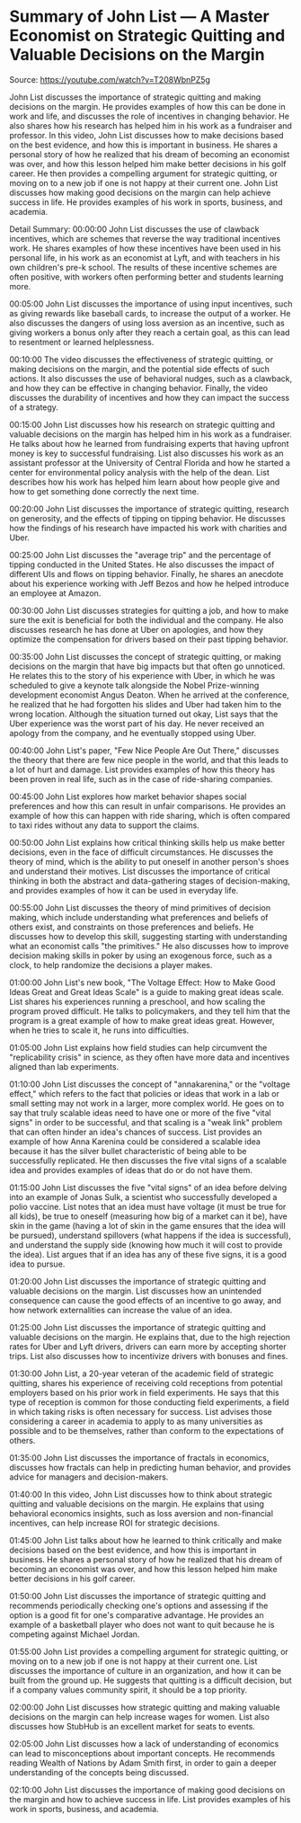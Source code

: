 # Summary of John List — A Master Economist on Strategic Quitting and Valuable Decisions on the Margin

Source: https://youtube.com/watch?v=T208WbnPZ5g

John List discusses the importance of strategic quitting and making decisions on the margin. He provides examples of how this can be done in work and life, and discusses the role of incentives in changing behavior. He also shares how his research has helped him in his work as a fundraiser and professor.
In this video, John List discusses how to make decisions based on the best evidence, and how this is important in business. He shares a personal story of how he realized that his dream of becoming an economist was over, and how this lesson helped him make better decisions in his golf career. He then provides a compelling argument for strategic quitting, or moving on to a new job if one is not happy at their current one.
John List discusses how making good decisions on the margin can help achieve success in life. He provides examples of his work in sports, business, and academia.

Detail Summary: 
00:00:00
John List discusses the use of clawback incentives, which are schemes that reverse the way traditional incentives work. He shares examples of how these incentives have been used in his personal life, in his work as an economist at Lyft, and with teachers in his own children's pre-k school. The results of these incentive schemes are often positive, with workers often performing better and students learning more.

00:05:00
John List discusses the importance of using input incentives, such as giving rewards like baseball cards, to increase the output of a worker. He also discusses the dangers of using loss aversion as an incentive, such as giving workers a bonus only after they reach a certain goal, as this can lead to resentment or learned helplessness.

00:10:00
The video discusses the effectiveness of strategic quitting, or making decisions on the margin, and the potential side effects of such actions. It also discusses the use of behavioral nudges, such as a clawback, and how they can be effective in changing behavior. Finally, the video discusses the durability of incentives and how they can impact the success of a strategy.

00:15:00
John List discusses how his research on strategic quitting and valuable decisions on the margin has helped him in his work as a fundraiser. He talks about how he learned from fundraising experts that having upfront money is key to successful fundraising. List also discusses his work as an assistant professor at the University of Central Florida and how he started a center for environmental policy analysis with the help of the dean. List describes how his work has helped him learn about how people give and how to get something done correctly the next time.

00:20:00
John List discusses the importance of strategic quitting, research on generosity, and the effects of tipping on tipping behavior. He discusses how the findings of his research have impacted his work with charities and Uber.

00:25:00
John List discusses the "average trip" and the percentage of tipping conducted in the United States. He also discusses the impact of different UIs and flows on tipping behavior. Finally, he shares an anecdote about his experience working with Jeff Bezos and how he helped introduce an employee at Amazon.

00:30:00
John List discusses strategies for quitting a job, and how to make sure the exit is beneficial for both the individual and the company. He also discusses research he has done at Uber on apologies, and how they optimize the compensation for drivers based on their past tipping behavior.

00:35:00
John List discusses the concept of strategic quitting, or making decisions on the margin that have big impacts but that often go unnoticed. He relates this to the story of his experience with Uber, in which he was scheduled to give a keynote talk alongside the Nobel Prize-winning development economist Angus Deaton. When he arrived at the conference, he realized that he had forgotten his slides and Uber had taken him to the wrong location. Although the situation turned out okay, List says that the Uber experience was the worst part of his day. He never received an apology from the company, and he eventually stopped using Uber.

00:40:00
John List's paper, "Few Nice People Are Out There," discusses the theory that there are few nice people in the world, and that this leads to a lot of hurt and damage. List provides examples of how this theory has been proven in real life, such as in the case of ride-sharing companies.

00:45:00
John List explores how market behavior shapes social preferences and how this can result in unfair comparisons. He provides an example of how this can happen with ride sharing, which is often compared to taxi rides without any data to support the claims.

00:50:00
John List explains how critical thinking skills help us make better decisions, even in the face of difficult circumstances. He discusses the theory of mind, which is the ability to put oneself in another person's shoes and understand their motives. List discusses the importance of critical thinking in both the abstract and data-gathering stages of decision-making, and provides examples of how it can be used in everyday life.

00:55:00
John List discusses the theory of mind primitives of decision making, which include understanding what preferences and beliefs of others exist, and constraints on those preferences and beliefs. He discusses how to develop this skill, suggesting starting with understanding what an economist calls "the primitives." He also discusses how to improve decision making skills in poker by using an exogenous force, such as a clock, to help randomize the decisions a player makes.

01:00:00
John List's new book, "The Voltage Effect: How to Make Good Ideas Great and Great Ideas Scale" is a guide to making great ideas scale. List shares his experiences running a preschool, and how scaling the program proved difficult. He talks to policymakers, and they tell him that the program is a great example of how to make great ideas great. However, when he tries to scale it, he runs into difficulties.

01:05:00
John List explains how field studies can help circumvent the "replicability crisis" in science, as they often have more data and incentives aligned than lab experiments.

01:10:00
John List discusses the concept of "annakarenina," or the "voltage effect," which refers to the fact that policies or ideas that work in a lab or small setting may not work in a larger, more complex world. He goes on to say that truly scalable ideas need to have one or more of the five "vital signs" in order to be successful, and that scaling is a "weak link" problem that can often hinder an idea's chances of success. List provides an example of how Anna Karenina could be considered a scalable idea because it has the silver bullet characteristic of being able to be successfully replicated. He then discusses the five vital signs of a scalable idea and provides examples of ideas that do or do not have them.

01:15:00
John List discusses the five "vital signs" of an idea before delving into an example of Jonas Sulk, a scientist who successfully developed a polio vaccine. List notes that an idea must have voltage (it must be true for all kids), be true to oneself (measuring how big of a market can it be), have skin in the game (having a lot of skin in the game ensures that the idea will be pursued), understand spillovers (what happens if the idea is successful), and understand the supply side (knowing how much it will cost to provide the idea). List argues that if an idea has any of these five signs, it is a good idea to pursue.

01:20:00
John List discusses the importance of strategic quitting and valuable decisions on the margin. List discusses how an unintended consequence can cause the good effects of an incentive to go away, and how network externalities can increase the value of an idea.

01:25:00
John List discusses the importance of strategic quitting and valuable decisions on the margin. He explains that, due to the high rejection rates for Uber and Lyft drivers, drivers can earn more by accepting shorter trips. List also discusses how to incentivize drivers with bonuses and fines.

01:30:00
John List, a 20-year veteran of the academic field of strategic quitting, shares his experience of receiving cold receptions from potential employers based on his prior work in field experiments. He says that this type of reception is common for those conducting field experiments, a field in which taking risks is often necessary for success. List advises those considering a career in academia to apply to as many universities as possible and to be themselves, rather than conform to the expectations of others.

01:35:00
John List discusses the importance of fractals in economics, discusses how fractals can help in predicting human behavior, and provides advice for managers and decision-makers.

01:40:00
In this video, John List discusses how to think about strategic quitting and valuable decisions on the margin. He explains that using behavioral economics insights, such as loss aversion and non-financial incentives, can help increase ROI for strategic decisions.

01:45:00
John List talks about how he learned to think critically and make decisions based on the best evidence, and how this is important in business. He shares a personal story of how he realized that his dream of becoming an economist was over, and how this lesson helped him make better decisions in his golf career.

01:50:00
John List discusses the importance of strategic quitting and recommends periodically checking one's options and assessing if the option is a good fit for one's comparative advantage. He provides an example of a basketball player who does not want to quit because he is competing against Michael Jordan.

01:55:00
John List provides a compelling argument for strategic quitting, or moving on to a new job if one is not happy at their current one. List discusses the importance of culture in an organization, and how it can be built from the ground up. He suggests that quitting is a difficult decision, but if a company values community spirit, it should be a top priority.

02:00:00
John List discusses how strategic quitting and making valuable decisions on the margin can help increase wages for women. List also discusses how StubHub is an excellent market for seats to events.

02:05:00
John List discusses how a lack of understanding of economics can lead to misconceptions about important concepts. He recommends reading Wealth of Nations by Adam Smith first, in order to gain a deeper understanding of the concepts being discussed.

02:10:00
John List discusses the importance of making good decisions on the margin and how to achieve success in life. List provides examples of his work in sports, business, and academia.

